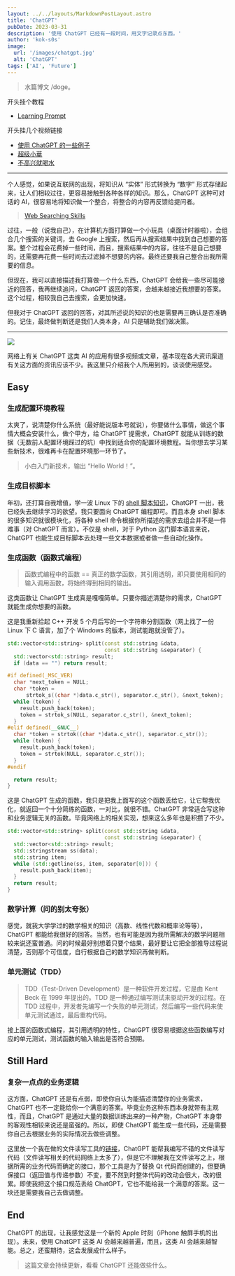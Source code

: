 ```yaml
---
layout: ../../layouts/MarkdownPostLayout.astro
title: 'ChatGPT'
pubDate: 2023-03-31
description: '使用 ChatGPT 已经有一段时间，用文字记录点东西。'
author: 'kok-s0s'
image:
  url: '/images/chatgpt.jpg'
  alt: 'ChatGPT'
tags: ['AI', 'Future']
---
```


> 水篇博文 /doge。

开头挂个教程

- [Learning Prompt](https://learningprompt.wiki/)

开头挂几个视频链接

- [使用 ChatGPT 的一些例子](https://exchange.scale.com/public/videos/llm-prompt-engineering-and-rlhf-history-and-techniques-2023-03-09)
- [超级小華](https://www.bilibili.com/video/BV1nM411M7LQ/?spm_id_from=333.1007.tianma.2-1-4.click&vd_source=185b9722c87eb76ed0f36d4e932d1a6a)
- [不高兴就喝水](https://www.bilibili.com/video/BV19M4y1d77m/?spm_id_from=333.1007.tianma.1-2-2.click&vd_source=185b9722c87eb76ed0f36d4e932d1a6a)

---

个人感觉，如果说互联网的出现，将知识从 “实体” 形式转换为 “数字” 形式存储起来，让人们相较过往，更容易接触到各种各样的知识。那么，ChatGPT 这种可对话的 AI，很容易地将知识做一个整合，将整合的内容再反馈给提问者。

> [Web Searching Skills](https://www.graniteschools.org/edtech/tip/information-and-media-literacy-skills/web-search-skills/)

过往，一般（说我自己），在计算机方面打算做一个小玩具（桌面计时器啦），会组合几个搜索的关键词，去 Google 上搜索，然后再从搜索结果中找到自己想要的答案。整个过程会花费掉一些时间，而且，搜索结果中的内容，往往不是自己想要的，还需要再花费一些时间去过滤掉不想要的内容。最终还要我自己整合出我所需要的信息。

但现在，我可以直接描述我打算做一个什么东西，ChatGPT 会给我一些尽可能接近的回答，我再继续追问，ChatGPT 返回的答案，会越来越接近我想要的答案。这个过程，相较我自己去搜索，会更加快速。

但我对于 ChatGPT 返回的回答，对其所述说的知识的也是需要再三确认是否准确的。记住，最终做判断还是我们人类本身，AI 只是辅助我们做决策。

---

![](/images/use_chatgpt.jpg)

网络上有关 ChatGPT 这类 AI 的应用有很多视频或文章，基本现在各大资讯渠道有关这方面的资讯应该不少。我这里只介绍我个人所用到的，谈谈使用感受。

## Easy

### 生成配置环境教程

太爽了，说清楚你什么系统（最好能说版本号就说），你要做什么事情，做这个事情大概会安装什么，做个甲方，给 ChatGPT 提需求，ChatGPT 就能从训练的数据（无数前人配置环境踩过的坑）中找到适合你的配置环境教程。当你想去学习某些新技术，很难再卡在配置环境那一环节了。

> 小白入门新技术，输出 “Hello World！”。

### 生成目标脚本

年初，还打算自我增值，学一波 Linux 下的 [shell 脚本知识](https://github.com/kok-s0s/_script)，ChatGPT 一出，我已经失去继续学习的欲望。我只要面向 ChatGPT 编程即可。而且本身 shell 脚本的很多知识就很模块化，将各种 shell 命令根据你所描述的需求去组合并不是一件难事（对 ChatGPT 而言）。不仅是 shell，对于 Python 这门脚本语言来说，ChatGPT 也能生成目标脚本去处理一些文本数据或者做一些自动化操作。

### 生成函数（函数式编程）

> 函数式编程中的函数 == 真正的数学函数，其引用透明，即只要使用相同的输入调用函数，将始终得到相同的输出。

这类函数让 ChatGPT 生成真是嘎嘎简单。只要你描述清楚你的需求，ChatGPT 就能生成你想要的函数。

这是我重新拾起 C++ 开发 5 个月后写的一个字符串分割函数（网上找了一份 Linux 下 C 语言，加了个 Windows 的版本，测试能跑就没管了）。

```cpp
std::vector<std::string> split(const std::string &data,
                               const std::string &separator) {
  std::vector<std::string> result;
  if (data == "") return result;

#if defined(_MSC_VER)
  char *next_token = NULL;
  char *token =
      strtok_s((char *)data.c_str(), separator.c_str(), &next_token);
  while (token) {
    result.push_back(token);
    token = strtok_s(NULL, separator.c_str(), &next_token);
  }
#elif defined(__GNUC__)
  char *token = strtok((char *)data.c_str(), separator.c_str());
  while (token) {
    result.push_back(token);
    token = strtok(NULL, separator.c_str());
  }
#endif

  return result;
}
```

这是 ChatGPT 生成的函数，我只是把我上面写的这个函数丢给它，让它帮我优化，就返回一个十分简练的函数，一对比，就很不错。ChatGPT 非常适合写这种和业务逻辑无关的函数。毕竟网络上的相关实现，想来这么多年也是积攒了不少。

```cpp
std::vector<std::string> split(const std::string &data,
                               const std::string &separator) {
  std::vector<std::string> result;
  std::stringstream ss(data);
  std::string item;
  while (std::getline(ss, item, separator[0])) {
    result.push_back(item);
  }
  return result;
}
```

### 数学计算（问的别太夸张）

感觉，就我大学学过的数学相关的知识（高数、线性代数和概率论等等），ChatGPT 都能给我很好的回答。当然，也有可能是因为我所需解决的数学问题相较来说还蛮普通。问的时候最好别想着只要个结果，最好要让它把全部推导过程说清楚，否则那个可信度，自行根据自己的数学知识再做判断。

### 单元测试（TDD）

> TDD（Test-Driven Development）是一种软件开发过程，它是由 Kent Beck 在 1999 年提出的。TDD 是一种通过编写测试来驱动开发的过程。在 TDD 过程中，开发者先编写一个失败的单元测试，然后编写一些代码来使单元测试通过，最后重构代码。

接上面的函数式编程，其引用透明的特性，ChatGPT 很容易根据这些函数编写对应的单元测试，测试函数的输入输出是否符合预期。

## Still Hard

### 复杂一点点的业务逻辑

这方面，ChatGPT 还是有点弱，即使你自认为能描述清楚你的业务需求，ChatGPT 也不一定能给你一个满意的答案。毕竟业务这种东西本身就带有主观性，而且，ChatGPT 是通过大量的数据训练出来的一种产物，ChatGPT 本身带的客观性相较来说还是蛮强的。所以，即使 ChatGPT 能生成一些代码，还是需要你自己去根据业务的实际情况去做些调整。

这里放一个我在做的文件读写工具的[链接](https://github.com/kok-s0s/cxx_crud_file)，ChatGPT 能帮我编写不错的文件读写代码（文件读写相关的代码网络上太多了），但是它不理解我在文件读写之上，根据所需的业务代码而确定的接口，那个工具是为了替换 Qt 代码而创建的，但要确保接口（返回值与传递参数）不变，要不然到时整体代码的改动会很大，改的很累。即使我把这个接口规范丢给 ChatGPT，它也不能给我一个满意的答案。这一块还是需要我自己去做调整。

## End

ChatGPT 的出现，让我感觉这是一个新的 Apple 时刻（iPhone 触屏手机的出现）。未来，使用 ChatGPT 这类 AI 会越来越普遍，而且，这类 AI 会越来越智能。总之，还蛮期待，这会发展成什么样子。

> 这篇文章会持续更新，看看 ChatGPT 还能做些什么。
